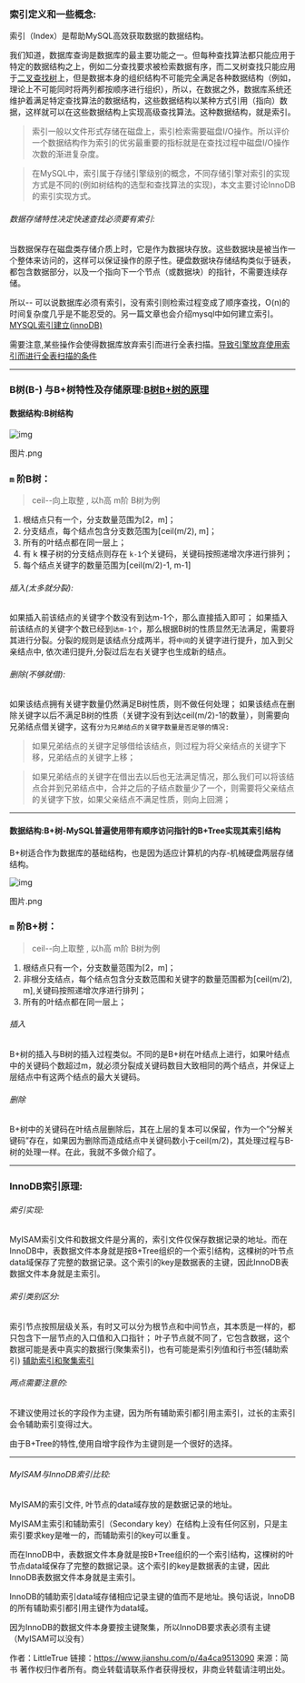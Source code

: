 ### 索引定义和一些概念:

索引（Index）是帮助MySQL高效获取数据的数据结构。

我们知道，数据库查询是数据库的最主要功能之一。但每种查找算法都只能应用于特定的数据结构之上，例如二分查找要求被检索数据有序，而二叉树查找只能应用于[二叉查找树](http://en.wikipedia.org/wiki/Binary_search_tree)上，但是数据本身的组织结构不可能完全满足各种数据结构（例如，理论上不可能同时将两列都按顺序进行组织），所以，在数据之外，数据库系统还维护着满足特定查找算法的数据结构，这些数据结构以某种方式引用（指向）数据，这样就可以在这些数据结构上实现高级查找算法。这种数据结构，就是索引。

> 索引一般以文件形式存储在磁盘上，索引检索需要磁盘I/O操作。所以评价一个数据结构作为索引的优劣最重要的指标就是在查找过程中磁盘I/O操作次数的渐进复杂度。

> 在MySQL中，索引属于存储引擎级别的概念，不同存储引擎对索引的实现方式是不同的(例如树结构的选型和查找算法的实现)，本文主要讨论InnoDB的索引实现方式。

###### 数据存储特性决定快速查找必须要有索引:

当数据保存在磁盘类存储介质上时，它是作为数据块存放。这些数据块是被当作一个整体来访问的，这样可以保证操作的原子性。硬盘数据块存储结构类似于链表，都包含数据部分，以及一个指向下一个节点（或数据块）的指针，不需要连续存储。

所以-- 可以说数据库必须有索引，没有索引则检索过程变成了顺序查找，O(n)的时间复杂度几乎是不能忍受的。另一篇文章也会介绍mysql中如何建立索引。[MYSQL索引建立(innoDB)]()

需要注意,某些操作会使得数据库放弃索引而进行全表扫描。[导致引擎放弃使用索引而进行全表扫描的条件](https://www.cnblogs.com/lonnie/p/8320095.html)

------

### B树(B-) 与B+树特性及存储原理:[B树B+树的原理](https://www.cnblogs.com/George1994/p/7008732.html)

#### 数据结构:B树结构

![img](https:////upload-images.jianshu.io/upload_images/5845511-58ea166787d90404.png?imageMogr2/auto-orient/strip|imageView2/2/w/940/format/webp)

图片.png

### `m` 阶B树：

> ceil--向上取整   , 以h高 m阶 B树为例

1. 根结点只有一个，分支数量范围为[2，m]；
2. 分支结点，每个结点包含分支数范围为[ceil(m/2), m]；
3. 所有的叶结点都在同一层上；
4. 有 k 棵子树的分支结点则存在 `k-1`个关键码，关键码按照递增次序进行排列；
5. 每个结点关键字的数量范围为[ceil(m/2)-1, m-1]

###### 插入(太多就分裂):

如果插入前该结点的关键字个数没有到达m-1个，那么直接插入即可；
 如果插入前该结点的关键字个数已经到`达m-1个`，那么根据B树的性质显然无法满足，需要将其进行分裂。分裂的规则是该结点分成两半，将`中间`的关键字进行提升，加入到父亲结点中, 依次递归提升,分裂过后左右关键字也生成新的结点。

###### 删除(不够就借):

如果该结点拥有关键字数量仍然满足B树性质，则不做任何处理；
 如果该结点在删除关键字以后不满足B树的性质（关键字没有到达ceil(m/2)-1的数量），则需要向兄弟结点借关键字，这有`分为兄弟结点的关键字数量是否足够的情况:`

> 如果兄弟结点的关键字足够借给该结点，则过程为将父亲结点的关键字下移，兄弟结点的关键字上移；

> 如果兄弟结点的关键字在借出去以后也无法满足情况，那么我们可以将该结点合并到兄弟结点中，合并之后的子结点数量少了一个，则需要将父亲结点的关键字下放，如果父亲结点不满足性质，则向上回溯；

------

#### 数据结构:B+树-MySQL普遍使用带有顺序访问指针的B+Tree实现其索引结构

B+树适合作为数据库的基础结构，也是因为适应计算机的内存-机械硬盘两层存储结构。



![img](https:////upload-images.jianshu.io/upload_images/5845511-13833d75df91857a.png?imageMogr2/auto-orient/strip|imageView2/2/w/1200/format/webp)

图片.png

### `m` 阶B+树：

> ceil--向上取整   , 以h高 m阶 B树为例

1. 根结点只有一个，分支数量范围为[2，m]；
2. 非根分支结点，每个结点包含分支数范围和关键字的数量范围都为[ceil(m/2), m],关键码按照递增次序进行排列；
3. 所有的叶结点都在同一层上；

###### 插入

B+树的插入与B树的插入过程类似。不同的是B+树在叶结点上进行，如果叶结点中的关键码个数超过m，就必须分裂成关键码数目大致相同的两个结点，并保证上层结点中有这两个结点的最大关键码。

###### 删除

B+树中的关键码在叶结点层删除后，其在上层的复本可以保留，作为一个”分解关键码”存在，如果因为删除而造成结点中关键码数小于ceil(m/2)，其处理过程与B-树的处理一样。在此，我就不多做介绍了。

------

### InnoDB索引原理:

###### 索引实现:

MyISAM索引文件和数据文件是分离的，索引文件仅保存数据记录的地址。而在InnoDB中，表数据文件本身就是按B+Tree组织的一个索引结构，这棵树的叶节点data域保存了完整的数据记录。这个索引的key是数据表的主键，因此InnoDB表数据文件本身就是主索引。

###### 索引类别区分:

索引节点按照层级关系，有时又可以分为根节点和中间节点，其本质是一样的，都只包含下一层节点的入口值和入口指针；
 叶子节点就不同了，它包含数据，这个数据可能是表中真实的数据行(聚集索引)，也有可能是索引列值和行书签(辅助索引)
 [辅助索引和聚集索引](https://blog.csdn.net/biexiaofei/article/details/78261273)

###### 两点需要注意的:

不建议使用过长的字段作为主键，因为所有辅助索引都引用主索引，过长的主索引会令辅助索引变得过大。

由于B+Tree的特性,使用自增字段作为主键则是一个很好的选择。

------

###### MyISAM与InnoDB索引比较:

MyISAM的索引文件, 叶节点的data域存放的是数据记录的地址。

MyISAM主索引和辅助索引（Secondary key）在结构上没有任何区别，只是主索引要求key是唯一的，而辅助索引的key可以重复。

而在InnoDB中，表数据文件本身就是按B+Tree组织的一个索引结构，这棵树的叶节点data域保存了完整的数据记录。这个索引的key是数据表的主键，因此InnoDB表数据文件本身就是主索引。

InnoDB的辅助索引data域存储相应记录主键的值而不是地址。换句话说，InnoDB的所有辅助索引都引用主键作为data域。

因为InnoDB的数据文件本身要按主键聚集，所以InnoDB要求表必须有主键（MyISAM可以没有）



作者：LittleTrue
链接：https://www.jianshu.com/p/4a4ca9513090
来源：简书
著作权归作者所有。商业转载请联系作者获得授权，非商业转载请注明出处。